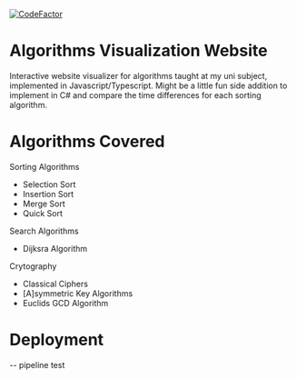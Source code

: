 [![CodeFactor](https://www.codefactor.io/repository/github/domainance/algorithms-visualization-website/badge)](https://www.codefactor.io/repository/github/domainance/algorithms-visualization-website)

# Algorithms Visualization Website

Interactive website visualizer for algorithms taught at my uni subject, implemented in Javascript/Typescript. Might be a little fun side addition to implement in C# and compare the time differences for each sorting algorithm.

# Algorithms Covered

Sorting Algorithms

- Selection Sort
- Insertion Sort
- Merge Sort
- Quick Sort

Search Algorithms

- Dijksra Algorithm

Crytography

- Classical Ciphers
- [A]symmetric Key Algorithms
- Euclids GCD Algorithm

# Deployment

-- pipeline test
